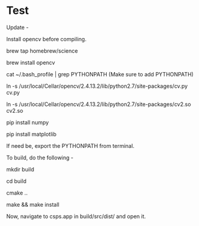 # Test

Update - 

Install opencv before compiling.

brew tap homebrew/science

brew install opencv

cat ~/.bash_profile | grep PYTHONPATH   (Make sure to add PYTHONPATH)

ln -s /usr/local/Cellar/opencv/2.4.13.2/lib/python2.7/site-packages/cv.py cv.py

ln -s /usr/local/Cellar/opencv/2.4.13.2/lib/python2.7/site-packages/cv2.so cv2.so

pip install numpy

pip install matplotlib

If need be, export the PYTHONPATH from terminal.

To build, do the following - 

mkdir build

cd build

cmake ..

make && make install

Now, navigate to csps.app in build/src/dist/ and open it.
